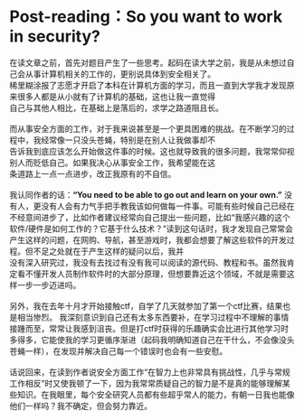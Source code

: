 Post-reading：So you want to work in security?
===
在读文章之前，首先对题目产生了一些思考。起码在读大学之前，我是从未想过自己会从事计算机相关的工作的，更别说具体到安全相关了。<br>稀里糊涂报了志愿才开启了本科在计算机方面的学习，而且一直到大学我才发现原来很多人都是从小就有了计算机的基础，这也让我一直觉得<br>自己与其他人相比，在基础上是落后的，求学之路道阻且长。<br>
<br>
而从事安全方面的工作，对于我来说甚至是一个更具困难的挑战。在不断学习的过程中，我经常像一只没头苍蝇，特别是在别人让我做事却不<br>告诉我到底应该怎么开始做这件事的时候。这也就导致我的很多问题，我常常仰视别人而贬低自己。如果我决心从事安全工作，我希望能在这<br>条道路上一点一点进步，改正我原有的不自信。<br>
<br>
我认同作者的话：**“You need to be able to go out and learn on your own.”** 没有人，更没有人会有力气手把手教我该如何做每一件事。可能有些时候自己已经在不经意间进步了，比如作者建议经常向自己提出一些问题，比如“我感兴趣的这个软件/硬件是如何工作的？它基于什么技术？”读到这句话时，我才发现自己常常会产生这样的问题，在网购、导航，甚至游戏时，我都会想要了解这些软件的开发过程。但不足之处就在于产生这样的疑问以后，我并<br>没有深入研究过，我没有去找过有没有我可以阅读的源代码、教程和书。虽然我肯定看不懂开发人员制作软件时的大部分原理，但想要靠近这个领域，不就是需要这样一步一步迈进吗。<br>
<br>
另外，我在去年十月才开始接触ctf，自学了几天就参加了第一个ctf比赛，结果也是相当惨烈。 我深刻意识到自己还有太多东西要补，在学习过程中不理解的事情接踵而至，常常让我感到沮丧。但是打ctf时获得的乐趣确实会比进行其他学习时多得多，它能使我的学习更循序渐进（起码我明确知道自己在干什么，不会像没头苍蝇一样），在发现并解决自己每一个错误时也会有一些安慰。<br>
<br>
话说回来，在读到作者说安全方面工作“在智力上也非常具有挑战性，几乎与常规工作相反”时又使我顿了一下，因为我常常质疑自己的智力是不是真的能够理解某些知识。在我眼里，每个安全研究人员都有些超乎常人的能力，有朝一日我也能像他们一样吗？我不确定，但会努力靠近。<br>
